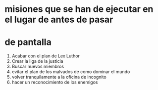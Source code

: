 # misiones que se han de ejecutar en el lugar de antes de pasar
# de pantalla 

1. Acabar con el plan de Lex Luthor
2. Crear la liga de la justicia
3. Buscar nuevos miembros
4. evitar el plan de los malvados de como dominar el mundo
5. volver tranquilamente a la oficina de incognito
6. hacer un reconocimiento de los enemigos
